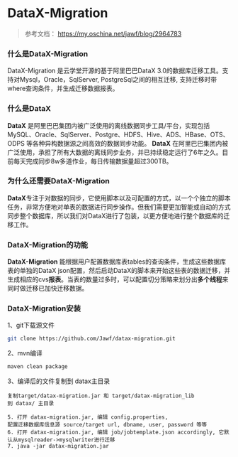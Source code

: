 # DataX-Migration

> 参考文档： https://my.oschina.net/jawf/blog/2964783



### 什么是DataX-Migration 

DataX-Migration 是云学堂开源的基于阿里巴巴DataX 3.0的数据库迁移工具。支持对Mysql，Oracle，SqlServer, PostgreSql之间的相互迁移, 支持迁移时带where查询条件，并生成迁移数据报表。



### 什么是DataX

**DataX** 是阿里巴巴集团内被广泛使用的离线数据同步工具/平台，实现包括 MySQL、Oracle、SqlServer、Postgre、HDFS、Hive、ADS、HBase、OTS、ODPS 等各种异构数据源之间高效的数据同步功能。
**DataX** 在阿里巴巴集团内被广泛使用，承担了所有大数据的离线同步业务，并已持续稳定运行了6年之久。目前每天完成同步8w多道作业，每日传输数据量超过300TB。



### 为什么还需要DataX-Migration

**DataX**专注于对数据的同步，它使用脚本以及可配置的方式，以一个个独立的脚本任务，非常方便地对单表的数据进行同步操作。但我们需要更加智能或自动的方式同步整个数据库，所以我们对DataX进行了包装，以更方便地进行整个数据库的迁移工作。



### DataX-Migration的功能

**DataX-Migration** 能根据用户配置数据库表tables的查询条件，生成这些数据库表的单独的DataX json配置，然后启动DataX的脚本来开始这些表的数据迁移，并生成相应的cvs**报表**。当表的数量过多时，可以配置切分策略来划分出**多个线程**来同时做迁移已加快迁移数据。



### DataX-Migration安装

1、git下载源文件

```bash
git clone https://github.com/Jawf/datax-migration.git
```

2、mvn编译

```bash
maven clean package
```

3、编译后的文件复制到 datax主目录

```
复制target/datax-migration.jar 和 target/datax-migration_lib 
到 datax/ 主目录
```

```
5. 打开 datax-migration.jar, 编辑 config.properties, 
配置迁移数据库信息源 source/target url, dbname, user, password 等等
6. 打开 datax-migration.jar, 编辑 job/jobtemplate.json accordingly, 它默认从mysqlreader->mysqlwriter进行迁移
7. java -jar datax-migration.jar
```